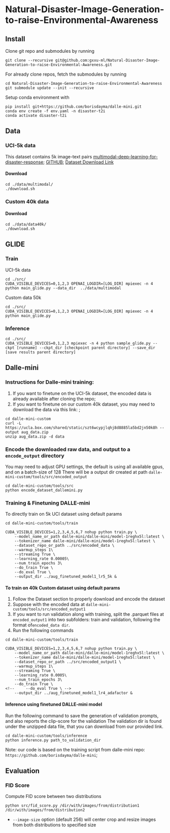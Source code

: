 # Natural-Disaster-Image-Generation-to-raise-Environmental-Awareness

## Install
Clone git repo and submodules by running
```
git clone --recursive git@github.com:gxxu-ml/Natural-Disaster-Image-Generation-to-raise-Environmental-Awareness.git
```

For already clone repos, fetch the submodules by running
```
cd Natural-Disaster-Image-Generation-to-raise-Environmental-Awareness
git submodule update --init --recursive
```

Setup conda environment with 
```
pip install git+https://github.com/borisdayma/dalle-mini.git
conda env create -f env.yaml -n disaster-t2i
conda activate disaster-t2i
```

## Data
### UCI-5k data
This dataset contains 5k image-text pairs
[multimodal-deep-learning-for-disaster-response](http://idl.iscram.org/files/husseinmouzannar/2018/2129_HusseinMouzannar_etal2018.pdf); [GITHUB](https://github.com/husseinmozannar/multimodal-deep-learning-for-disaster-response); [Dataset Download Link](https://drive.google.com/u/1/uc?id=1lLhTpfYBFaYwlAVaH7J-myHuN8mdV595&export=download)

#### Download
```
cd ./data/multimodal/
./download.sh
```
### Custom 40k data
#### Download
```
cd ./data/data40k/
./download.sh
```

## GLIDE
### Train
UCI-5k data
```
cd ./src/
CUDA_VISIBLE_DEVICES=0,1,2,3 OPENAI_LOGDIR=[LOG_DIR] mpiexec -n 4 python main_glide.py --data_dir  ../data/multimodal
```
Custom data 50k
```
cd ./src/
CUDA_VISIBLE_DEVICES=0,1,2,3 OPENAI_LOGDIR=[LOG_DIR] mpiexec -n 4 python main_glide.py
```
### Inference
```
cd ./src/
CUDA_VISIBLE_DEVICES=0,1,2,3 mpiexec -n 4 python sample_glide.py --ckpt [runname] --ckpt_dir [checkpoint parent directory] --save_dir [save results parent directory]
```

## Dalle-mini

### Instructions for Dalle-mini training:
1. If you want to finetune on the UCI-5k dataset, the encoded data is already available after cloning the repo; 
2. If you want to finetune on our custom 40k dataset, you may need to download the data via this link: ;
```
cd dalle-mini-custom 
curl -L https://ucla.box.com/shared/static/szt6wcypjlqhj8d8885la5bd2jn50k8h --output aug_data.zip
unzip aug_data.zip -d data
```

### Encode the downloaded raw data, and output to a `encode_output` directory
You may need to adjust GPU settings, the default is using all available gpus, and on a batch-size of 128
There will be a output dir created at path `dalle-mini-custom/tools/src/encoded_output`
```
cd dalle-mini-custom/tools/src
python encode_dataset_dallemini.py
```

### Training & Finetuning DALLE-mini

To directly train on 5k UCI dataset using default params

```
cd dalle-mini-custom/tools/train

CUDA_VISIBLE_DEVICES=1,2,3,4,5,6,7 nohup python train.py \
    --model_name_or_path dalle-mini/dalle-mini/model-1reghx5l:latest \
    --tokenizer_name dalle-mini/dalle-mini/model-1reghx5l:latest \
    --dataset_repo_or_path ../src/encoded_data \
    --warmup_steps 1\
    --streaming True \
    --learning_rate 0.00005\
    --num_train_epochs 3\
    --do_train True \
    --do_eval True \
    --output_dir ../aug_finetuned_model1_lr5_5k &
```
#### To train on 40k Custom dataset using default params
1. Follow the Dataset section to properly download and encode the dataset
2. Suppose with the encoded data at `dalle-mini-custom/tools/src/encoded_output1`
3. If you want to run validation along with training, split the .parquet files at `encoded_output1` into two subfolders: train and validation, following the format of`encoded_data dir`.
4. Run the following commands
```
cd dalle-mini-custom/tools/train

CUDA_VISIBLE_DEVICES=1,2,3,4,5,6,7 nohup python train.py \
    --model_name_or_path dalle-mini/dalle-mini/model-1reghx5l:latest \
    --tokenizer_name dalle-mini/dalle-mini/model-1reghx5l:latest \
    --dataset_repo_or_path ../src/encoded_output1 \
    --warmup_steps 1\
    --streaming True \
    --learning_rate 0.0005\
    --num_train_epochs 3\
    --do_train True \
<!--     --do_eval True \ -->
    --output_dir ../aug_finetuned_model1_lr4_adafactor &
```

#### Inference using finetuned DALLE-mini model
Run the following command to save the generation of validation prompts, and also reports the clip-score for the validation
The validation dir is found under the unzipped data file, that you can download from our provided link.
```
cd dalle-mini-custom/tools/inference
python inference.py path_to_validation_dir
```

Note: our code is based on the training script from dalle-mini repo: `https://github.com/borisdayma/dalle-mini`;

## Evaluation

### FID Score
Compute FID score between two distributions
```
python src/fid_score.py /dir/with/images/from/distribution1 /dir/with/images/from/distribution2
```
- `--image-size` option (default 256) will center crop and resize images from both distributions to specified size
